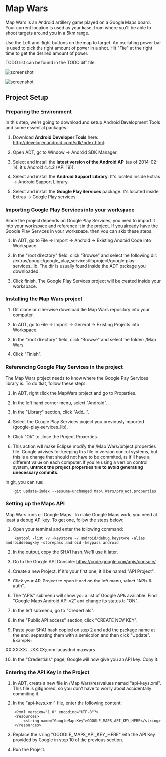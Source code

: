 Map Wars
========

Map Wars is an Android artillery game played on a Google Maps board. Your current location is used as your base, from where you'll be able to shoot targets around you in a 5km range.

Use the Left and Right buttons on the map to target. An oscilating power bar is used to pick the right amount of power in a shot. Hit "Fire" at the right time to get the desired amount of power.

TODO list can be found in the TODO.diff file.

![screenshot](https://raw.github.com/lucasdnd/map-wars/master/map-wars-1.png)

![screenshot](https://raw.github.com/lucasdnd/map-wars/master/map-wars-2.png)

## Project Setup

### Preparing the Environment

In this step, we're going to download and setup Android Development Tools and some essential packages.

1. Download **Android Developer Tools** here: http://developer.android.com/sdk/index.html.

2. Open ADT, go to Window -> Android SDK Manager.

3. Select and install the **latest version of the Android API** (as of 2014-02-14, it's Android 4.4.2 (API 19)).

4. Select and install the **Android Support Library**. It's located inside Extras -> Android Support Library.

5. Select and install the **Google Play Services** package. It's located inside Extras -> Google Play services.

### Importing Google Play Services into your workspace

Since the project depends on Google Play Services, you need to import it into your workspace and reference it in the project. If you already have the Google Play Services in your workspace, then you can skip these steps.

1. In ADT, go to File -> Import -> Android -> Existing Android Code into Workspace

2. In the "root directory" field, click "Browse" and select the following dir: <android-sdk>/extras/google/google_play_services/libproject/google-play-services_lib. The <android-sdk> dir is usually found inside the ADT package you downloaded.

3. Click finish. The Google Play Services project will be created inside your workspace.

### Installing the Map Wars project

1. Git clone or otherwise download the Map Wars repository into your computer.

2. In ADT, go to File -> Import -> General -> Existing Projects into Workspace.

3. In the "root directory" field, click "Browse" and select the folder: <map-wars-base-dir>/Map Wars

4. Click "Finish".

### Referencing Google Play Services in the project

The Map Wars project needs to know where the Google Play Services library is. To do that, follow these steps:

1. In ADT, right click the MapWars project and go to Properties.

2. In the left hand corner menu, select "Android".

3. In the "Library" section, click "Add...".

4. Select the Google Play Services project you previously imported (google-play-services_lib).

5. Click "Ok" to close the Project Properties.

6. This action will make Eclipse modify the <map-wars-base-dir>/Map Wars/project.properties file. Google advises for keeping this file in version control systems, but this is a change that should not have to be commited, as it'll have a different value on each computer. If you're using a version control system, **untrack the project.properties file to avoid generating unecessary commits**.

In git, you can run:
````
    git update-index --assume-unchanged Map\ Wars/project.properties
````

### Setting up the Maps API

Map Wars runs on Google Maps. To make Google Maps work, you need at least a debug API key. To get one, follow the steps below:

1. Open your terminal and enter the following command:

````
    keytool -list -v -keystore ~/.android/debug.keystore -alias androiddebugkey -storepass android -keypass android
````

2. In the output, copy the SHA1 hash. We'll use it later.

3. Go to the Google API Console: https://code.google.com/apis/console/

4. Create a new Project. If it's your first one, it'll be named "API Project".

5. Click your API Project to open it and on the left menu, select "APIs & auth".

6. The "APIs" submenu will show you a list of Google APIs available. Find "Google Maps Android API v2" and change its status to "ON".

7. In the left submenu, go to "Credentials".

8. In the "Public API access" section, click "CREATE NEW KEY".

9. Paste your SHA1 hash copied on step 2 and add the package name at the end, separating them with a semicolon and then click "Update". Example:

XX:XX:XX:...:XX:XX;com.lucasdnd.mapwars

10. In the "Credentials" page, Google will now give you an API key. Copy it.

### Entering the API Key in the Project

1. In ADT, create a new file in <map-wars-base-dir>/Map Wars/res/values named "api-keys.xml". This file is gitignored, so you don't have to worry about accidentally commiting it.

2. In the "api-keys.xml" file, enter the following content:

````
    <?xml version="1.0" encoding="UTF-8"?>
    <resources>
        <string name="GoogleMapsKey">GOOGLE_MAPS_API_KEY_HERE</string>
    </resources>
````

3. Replace the string "GOOGLE_MAPS_API_KEY_HERE" with the API Key provided by Google in step 10 of the previous section.

4. Run the Project.
